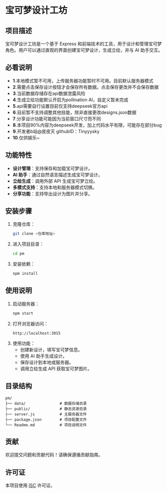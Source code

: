 # 宝可梦设计工坊

## 项目描述
宝可梦设计工坊是一个基于 Express 和前端技术的工具，用于设计和管理宝可梦角色。用户可以通过直观的界面创建宝可梦设计，生成立绘，并与 AI 助手交互。

## 必看说明
- **1**.本地模式暂不可用，上传服务器功能暂时不可用。目前默认服务器模式
- **2**.需要点击保存设计按钮才会保存所有数据。点击保存更改并不会保存数据
- **3**.当前数据存储存在api数据泄露风险
- **4**.生成立绘功能默认开启为pollination AI，自定义暂未完成
- **5**.api需要自行设置目前仅支持deepseek官方api
- **6**.目前暂不支持调整其他技能，除非直接更改designs.json数据
- **7**.分享设计功能可能因为当前窗口尺寸而不同
- **8**.本项目90%内容为deepseek开发，加上代码水平有限，可能存在部分bug
- **9**.开发者b站@皮皮灭 githubID：Tinyyysky
- **10**.仅供娱乐~

## 功能特性
- **设计管理**：支持保存和加载宝可梦设计。
- **AI 助手**：通过自然语言描述生成宝可梦设计。
- **立绘生成**：调用外部 API 生成宝可梦立绘。
- **多模式支持**：支持本地和服务器模式切换。
- **分享功能**：支持导出设计为图片并分享。

## 安装步骤
1. 克隆仓库：
   ```bash
   git clone <仓库地址>
   ```
2. 进入项目目录：
   ```bash
   cd pm
   ```
3. 安装依赖：
   ```bash
   npm install
   ```

## 使用说明
1. 启动服务器：
   ```bash
   npm start
   ```
2. 打开浏览器访问：
   ```
   http://localhost:3015
   ```
3. 使用功能：
   - 创建新设计，填写宝可梦信息。
   - 使用 AI 助手生成设计。
   - 保存设计到本地或服务器。
   - 调用立绘生成 API 获取宝可梦图片。

## 目录结构
```
pm/
├── data/               # 数据存储目录
├── public/             # 静态资源目录
├── server.js           # 主服务器文件
├── package.json        # 项目配置文件
└── Readme.md           # 项目说明文件
```

## 贡献
欢迎提交问题和贡献代码！请确保遵循贡献指南。

## 许可证
本项目使用 [ISC](https://opensource.org/licenses/ISC) 许可证。



